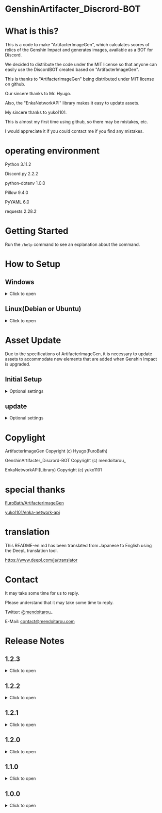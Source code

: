 # GenshinArtifacter_Discrord-BOT

# What is this?

This is a code to make "ArtifacterImageGen", which calculates scores of relics of the Genshin Impact and generates images, available as a BOT for Discord.

We decided to distribute the code under the MIT license so that anyone can easily use the DiscordBOT created based on "ArtifacterImageGen".

This is thanks to "ArtifacterImageGen" being distributed under MIT license on github.

Our sincere thanks to Mr. Hyugo.

Also, the "EnkaNetworkAPI" library makes it easy to update assets.

My sincere thanks to yuko1101.

This is almost my first time using github, so there may be mistakes, etc.

I would appreciate it if you could contact me if you find any mistakes.

# operating environment
Python 3.11.2

Discord.py 2.2.2

python-dotenv 1.0.0

Pillow 9.4.0

PyYAML 6.0

requests 2.28.2

# Getting Started

Run the `/help` command to see an explanation about the command.

# How to Setup

## Windows

<details>
<summary>Click to open</summary>

Editing...

</details>

## Linux(Debian or Ubuntu)

<details>
<summary>Click to open</summary>

### Create Disocrd BOT

Access the DiscordDeveloperPortal.

https://discord.com/developers/applications

Click on "New Application."

(If you have already created a dedicated BOT, skip to token generation.)

Decide on a name for the BOT and enter it in the "NAME" field.

Agree to the Terms of Use and Developer Policy and click "Create".

Select the "BOT" tab under "SETTING" and click "Add Bot.

Click "Yes, do it!" when the confirmation dialog appears.

(If 2FA is set, please authenticate.)

### Token Generation

Click on "Copy" under "TOKEN" to copy the BOT token.

Make a note (paste) of this token in a notepad, etc.

This token must not be seen by anyone.

### Setting BOT

Turn ON "PRESENCE INTENT", "SERVER MEMBERS INTENT", and "MESSAGE CONTENT INTENT" in "Privileged Gateway Intents".

Remember to click "Save Changes" to save your changes.

### Allow BOTs to join the server

Select "OAuth2" and "URL Generator" from the menu.

Check the "BOT" checkbox under "SCOPES" and set the "BOT PERMISSIONS" to the necessary permissions.

(If you own the server and trust the code of this BOT, you may check the "Administrator" checkbox.)

Copy the URL displayed in the "GENERATED URL" field and access the copied URL.

Select the server you want the BOT to join and click Yes.

Confirm that the authorization is correct and click authentication.

Clear the hCaptcha authorization and enlist the BOT.

This completes the preconfiguration of the Discord BOT.

### Download Source
Download this repository from github as a zip file or clone it with GithubCLI, etc.

https://github.com/tarou-software/GenshinArtifacter_Discrord-BOT

(If you downloaded the file as a zip file, please unzip it.)

Open the file ".env" in the directory and replace "token here!" with the BOT token copied in "Token Generation".

### Setup Python
Run the check version command to see if python is installed.

````
python3 --version
````

If the version is displayed, you are OK.

Install pip.

````
sudo apt update
sudo apt install python3-pip
```` 

Use PIP to install each library.

```
pip3 install discord.py
```

```
pip3 install python-dotenv
```

```
pip3 install Pillow
```

```
pip3 install pyyaml
```

```
pip3 install requests
```

Verify that everything was installed correctly.

### Change the configuration

In the directory containing the BOT source code, there is a file called "config.json".

This file modifies the BOT configuration.

Open the file in a text editor, etc., **as some parts need to be changed before starting**.

```
"Administrator_Name" : "Please Enter Your Name",
```

Please change "Please Enter Your Name" to your nickname in the line "Please Enter Your Name".

This is a **necessary setting** to use the EnkaNetwork API, so be sure to **do** this.

Also,

```
"BOT_Ver" : ~~~,
```

Do not **change** the item.

<details>
<summary>Optional settings</summary>

#### uid_register

```
"uid_register" : true,
```

By changing this item, you can enable or disable UID registration.

Change to 

- "true" to enable
- "false" to disable

(The default setting is "true", which is enabled.)

#### image_uid_mode

```
"image_uid_mode" : true
```

By changing this item, you can avoid a situation where another person's image is sent depending on the timing.

Change to 

- "true" to enable
- "false" to disable

(The default setting is "true", which is enabled.)

</details>

### Make the BOT work

Launch a command prompt or similar.

Change the current directory to the source directory.

Execute the following command

```
python bot_start.py
```

(It is recommended to create a batch file.)

"Ready! Name:~~" and confirm that the BOT is working properly on Discord.

</details>

# Asset Update

Due to the specifications of ArtifacterImageGen, it is necessary to update assets to accommodate new elements that are added when Genshin Impact is upgraded.

## Initial Setup

<details>
<summary>Optional settings</summary>

### Installing Node.js

Install the LTS version of Node.js with the following command.

```
curl -fsSL https://deb.nodesource.com/setup_lts.x | sudo -E bash -
sudo apt install nodejs -y
```

### Library Installation

Change the current directory to the source directory.

Execute the following command.

```
npm install enka-network-api
```

</details>

## update

<details>
<summary>Optional settings</summary>

**IMPORTANT**
When updating, make sure that the EnkaNetwork is not under maintenance.

To update, change the current directory to the source directory and execute the following command.

```
node asset_update.js
```

(It is recommended to create a batch file.)

When run, it will automatically update character, weapon, and artifact assets.

It is not necessary to restart the BOT when updating.

</details>

# Copylight

ArtifacterImageGen Copyright (c) Hyugo(FuroBath)

GenshinArtifacter_Discrord-BOT Copyright (c) mendoitarou_

EnkaNetworkAPI(Library) Copyright (c) yuko1101

# special thanks

[FuroBath/ArtifacterImageGen](https://github.com/FuroBath/ArtifacterImageGen)

[yuko1101/enka-network-api](https://github.com/yuko1101/enka-network-api)

# translation
This README-en.md has been translated from Japanese to English using the DeepL translation tool.

https://www.deepl.com/ja/translator

# Contact

It may take some time for us to reply.

Please understand that it may take some time to reply.

Twitter: [@mendoitarou_](https://twitter.com/mendoitarou_)

E-Mail: [contact@mendoitarou.com](mailto:contact@mendoitarou.com)

# Release Notes

## 1.2.3

<details>
<summary>Click to open</summary>

- Fixed problem with character consts not being applied.

</details>

## 1.2.2

<details>
<summary>Click to open</summary>

- Fixed a problem where an error occurred when trying to generate an image of a character not wearing a artifact and the image was not generated.

</details>

## 1.2.1

<details>
<summary>Click to open</summary>

- Changed the name of the command to see information about the BOT
- Added a command to view command descriptions.

</details>

## 1.2.0

<details>
<summary>Click to open</summary>

- Embedding color changes according to the element of the generated image character
- Asset update program added

</details>

## 1.1.0

<details>
<summary>Click to open</summary>

- Fixed a part that did not follow the API rules.
- Changed behavior when UID is not registered.
- Removed /build_no command due to changed behavior.
- Fixed a problem that images of different users may be generated depending on timing when generating images (can be turned on/off by configuration).
- Added explanation to README to reflect changes in operation.

</details>

## 1.0.0

<details>
<summary>Click to open</summary>

- Initial Release

</details>
